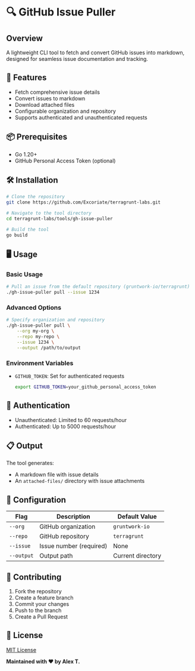 # 🔍 GitHub Issue Puller

## Overview

A lightweight CLI tool to fetch and convert GitHub issues into markdown, designed for seamless issue documentation and tracking.

## 🚀 Features

- Fetch comprehensive issue details
- Convert issues to markdown
- Download attached files
- Configurable organization and repository
- Supports authenticated and unauthenticated requests

## 📦 Prerequisites

- Go 1.20+
- GitHub Personal Access Token (optional)

## 🛠 Installation

```bash
# Clone the repository
git clone https://github.com/Excoriate/terragrunt-labs.git

# Navigate to the tool directory
cd terragrunt-labs/tools/gh-issue-puller

# Build the tool
go build
```

## 🖥️ Usage

### Basic Usage

```bash
# Pull an issue from the default repository (gruntwork-io/terragrunt)
./gh-issue-puller pull --issue 1234
```

### Advanced Options

```bash
# Specify organization and repository
./gh-issue-puller pull \
    --org my-org \
    --repo my-repo \
    --issue 1234 \
    --output /path/to/output
```

### Environment Variables

- `GITHUB_TOKEN`: Set for authenticated requests
  ```bash
  export GITHUB_TOKEN=your_github_personal_access_token
  ```

## 🔐 Authentication

- Unauthenticated: Limited to 60 requests/hour
- Authenticated: Up to 5000 requests/hour

## 📋 Output

The tool generates:

- A markdown file with issue details
- An `attached-files/` directory with issue attachments

## 🧰 Configuration

| Flag       | Description             | Default Value     |
| ---------- | ----------------------- | ----------------- |
| `--org`    | GitHub organization     | `gruntwork-io`    |
| `--repo`   | GitHub repository       | `terragrunt`      |
| `--issue`  | Issue number (required) | None              |
| `--output` | Output path             | Current directory |

## 🤝 Contributing

1. Fork the repository
2. Create a feature branch
3. Commit your changes
4. Push to the branch
5. Create a Pull Request

## 📄 License

[MIT License](LICENSE)

**Maintained with ❤️ by Alex T.**
